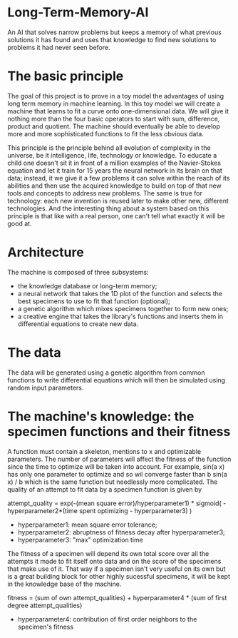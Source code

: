 # Long-Term-Memory-AI
An AI that solves narrow problems but keeps a memory of what previous solutions it has found and uses that knowledge to find new solutions to problems it had never seen before.

# The basic principle
The goal of this project is to prove in a toy model the advantages of using long term memory in machine learning. In this toy model we will create a machine that learns to fit a curve onto one-dimensional data. We will give it nothing more than the four basic operators to start with sum, difference, product and quotient. The machine should eventually be able to develop more and more sophisticated functions to fit the less obvious data.

This principle is the principle behind all evolution of complexity in the universe, be it intelligence, life, technology or knowledge. To educate a child one doesn't sit it in front of a million examples of the Navier-Stokes equation and let it train for 15 years the neural network in its brain on that data; instead, it we give it a few problems it can solve within the reach of its abilities and then use the acquired knowledge to build on top of that new tools and concepts to address new problems. The same is true for technology: each new invention is reused later to make other new, different technologies. And the interesting thing about a system based on this principle is that like with a real person, one can't tell what exactly it will be good at.

# Architecture

The machine is composed of three subsystems:

- the knowledge database or long-term memory;
- a neural network that takes the 1D plot of the function and selects the best specimens to use to fit that function (optional);
- a genetic algorithm which mixes specimens together to form new ones;
- a creative engine that takes the library's functions and inserts them in differential equations to create new data.

# The data

The data will be generated using a genetic algorithm from common functions to write differential equations which will then be simulated using random input parameters. 

# The machine's knowledge: the specimen functions and their fitness

A function must contain a skeleton, mentions to x and optimizable parameters. The number of parameters will affect the fitness of the function since the time to optimize will be taken into account. For example, sin(a x) has only one parameter to optimize and so wil converge faster than b sin(a x) / b which is the same function but needlessly more complicated. The quality of an attempt to fit data by a specimen function is given by

attempt_quality = exp(-(mean square error)/hyperparameter1) * sigmoid( -hyperparameter2*(time spent optimizing - hyperparameter3) )

- hyperparameter1: mean square error tolerance;
- hyperparameter2: abruptness of fitness decay after hyperparameter3;
- hyperparameter3: "max" optimization time

The fitness of a specimen will depend its own total score over all the attempts it made to fit itself onto data and on the score of the specimens that make use of it. That way if a specimen isn't very useful on its own but is a great building block for other highly sucessful specimens, it will be kept in the knowledge base of the machine.

fitness = (sum of own attempt_qualities) + hyperparameter4 * (sum of first degree attempt_qualities)

- hyperparameter4: contribution of first order neighbors to the specimen's fitness
